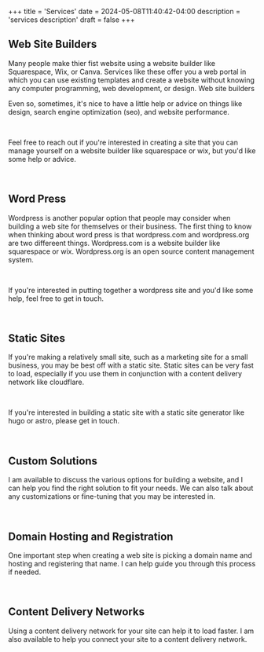 +++
title = 'Services'
date = 2024-05-08T11:40:42-04:00
description = 'services description'
draft = false
+++

<h2>Web Site Builders</h2>

<p>Many people make thier fist website using a website builder like Squarespace, Wix, or Canva. Services like these
offer you a web portal in which you can use existing templates and create a website without knowing any computer
programming, web development, or design.  Web site builders </p>

<p>Even so, sometimes, it's nice to have a little help or advice on things like design,
search engine optimization (seo), and website performance.</p>

<br>

<p>Feel free to reach out if you're interested in creating a site that you can manage yourself on a website builder like
squarespace or wix, but you'd like some help or advice.</p>

<br>

<h2>Word Press</h2>

<p>Wordpress is another popular option that people may consider when building a web site for themselves or their
business. The first thing to know when thinking about word press is that wordpress.com and wordpress.org are two
differeent things. Wordpress.com is a website builder like squarespace or wix. Wordpress.org is an open source content
management system.</p>
<br>

<p>If you're interested in putting together a wordpress site and you'd like some help, feel free to get in touch.</p>

<br>

<h2>Static Sites</h2>

<p>If you're making a relatively small site, such as a marketing site for a small business, you may be best off with a static site.  Static sites can be very fast to load, especially if you use them in conjunction with a content delivery network like cloudflare.</p>

<br>

<p>If you're interested in building a static site with a static site generator like hugo or astro, please get in touch.</p>

<br>

<h2>Custom Solutions</h2>

<p>I am available to discuss the various options for building a website, and I can help you find the right solution to fit your needs.  We can also talk about any customizations or fine-tuning that you may be interested in.</p>

<br>

<h2>Domain Hosting and Registration</h2>

<p>One important step when creating a web site is picking a domain name and hosting and registering that name.  I can help guide you through this process if needed.</p>

<br>

<h2>Content Delivery Networks</h2>

<p>Using a content delivery network for your site can help it to load faster.  I am also available to help you connect your site to a content delivery network.</p>

<br>
